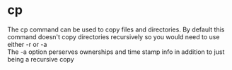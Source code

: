# cp
The cp command can be used to copy files and directories. By default this command doesn't copy directories recursively so you would need to use either -r or -a<br>
The -a option perserves ownerships and time stamp info in addition to just being a recursive copy
